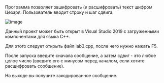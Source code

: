 
Программа позволяет зашифровать (и расшифровать) текст шифром Цезаря. Пользователь вводит строку и шаг сдвига.

![image](https://user-images.githubusercontent.com/90570582/137645446-7ab43efa-e6a7-489f-a8da-de5b1944942e.png)

Данный проект может быть открыт в Visual Studio 2019 с загруженными компонентами для языка C++.

Для этого следует открыть файл lab3.cpp, после чего нужно нажать F5.

После запуска введите сначала сообщение, а затем сдвиг - это любое целое число (введите его с минусом перед началом, если хотите расшифровать сообщение).

На выходе вы получите закодированное сообщение.
